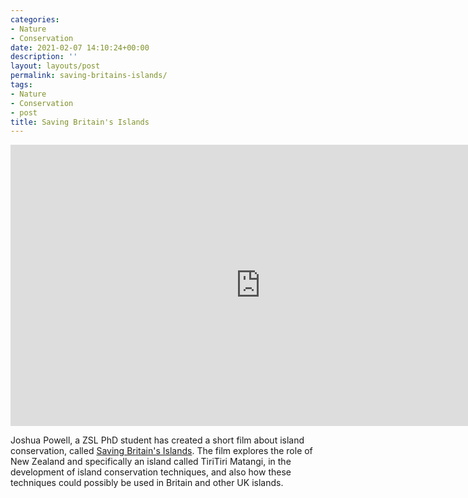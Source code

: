 ```yaml
---
categories:
- Nature
- Conservation
date: 2021-02-07 14:10:24+00:00
description: ''
layout: layouts/post
permalink: saving-britains-islands/
tags:
- Nature
- Conservation
- post
title: Saving Britain's Islands
---
```


<iframe width="800" height="450" src="https://www.youtube.com/embed/igTGErIpQ5E" frameborder="0" allow="accelerometer; autoplay; clipboard-write; encrypted-media; gyroscope; picture-in-picture" allowfullscreen></iframe>

Joshua Powell, a ZSL PhD student has created a short film about island conservation, called [Saving Britain's Islands](https://www.youtube.com/watch?v=igTGErIpQ5E&feature=youtu.be). The film explores the role of New Zealand and specifically an island called TiriTiri Matangi, in the development of island conservation techniques, and also how these techniques could possibly be used in Britain and other UK islands.